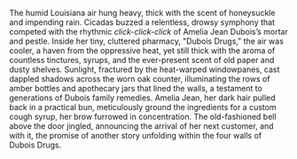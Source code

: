 The humid Louisiana air hung heavy, thick with the scent of honeysuckle and impending rain.  Cicadas buzzed a relentless, drowsy symphony that competed with the rhythmic *click-click-click* of Amelia Jean Dubois’s mortar and pestle.  Inside her tiny, cluttered pharmacy, "Dubois Drugs," the air was cooler, a haven from the oppressive heat, yet still thick with the aroma of countless tinctures, syrups, and the ever-present scent of old paper and dusty shelves.  Sunlight, fractured by the heat-warped windowpanes, cast dappled shadows across the worn oak counter, illuminating the rows of amber bottles and apothecary jars that lined the walls, a testament to generations of Dubois family remedies.  Amelia Jean, her dark hair pulled back in a practical bun, meticulously ground the ingredients for a custom cough syrup, her brow furrowed in concentration.  The old-fashioned bell above the door jingled, announcing the arrival of her next customer, and with it, the promise of another story unfolding within the four walls of Dubois Drugs.
